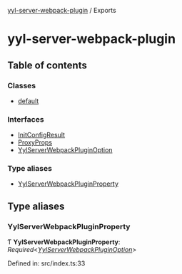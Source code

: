 [yyl-server-webpack-plugin](README.md) / Exports

# yyl-server-webpack-plugin

## Table of contents

### Classes

- [default](classes/default.md)

### Interfaces

- [InitConfigResult](interfaces/initconfigresult.md)
- [ProxyProps](interfaces/proxyprops.md)
- [YylServerWebpackPluginOption](interfaces/yylserverwebpackpluginoption.md)

### Type aliases

- [YylServerWebpackPluginProperty](modules.md#yylserverwebpackpluginproperty)

## Type aliases

### YylServerWebpackPluginProperty

Ƭ **YylServerWebpackPluginProperty**: _Required_<[_YylServerWebpackPluginOption_](interfaces/yylserverwebpackpluginoption.md)\>

Defined in: src/index.ts:33
